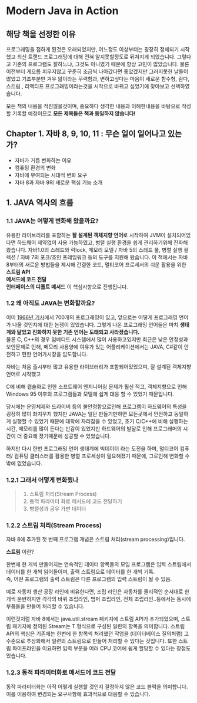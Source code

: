 # Modern Java in Action

## 해당 책을 선정한 이유

프로그래밍을 접하게 된것은 오래되었지만, 어느정도 이상부터는 굉장히 정체되기 시작했고 최신 트랜드 프로그래밍에 대해 전혀 알지못할정도로 뒤쳐지게 되었습니다. 
그렇다고 기존의 프로그램도 잘하느냐, 그것도 아니였기 때문에 항상 고민이 많았습니다.
물론 이전부터 게으름 피우지않고 꾸준히 조금씩 나아갔다면 좋았겠지만 그러지못한 날들이 많았고 기초부분만 겨우 앎이라는 무력함과, 변하고싶다는 마음이 새로운 함수형, 람다, 스트림 , 리엑티프 프로그래밍이라는것을 시작으로 바뀌고 싶었기에 찾아보고 선택하였습니다.

모든 책의 내용을 적진않을것이며, 중요하다 생각한 내용과 이해한내용을 바탕으로 작성할 기록할 예정이므로 **모든 제목들은 책과 동일하지 않습니다!**

## Chapter 1. 자바 8, 9, 10, 11 : 무슨 일이 일어나고 있는가?

* 자바가 거듭 변화하는 이유
* 컴퓨팅 환경의 변화
* 자바에 부여되는 시대적 변화 요구
* 자바 8과 자바 9의  새로운 핵심 기능 소개


## 1. JAVA 역사의 흐름


### 1.1 JAVA는 어떻게 변화해 왔을까요?

유용한 라이브러리를 포함하는 **잘 설계된 객체지향 언어**로 시작하여 JVM이 설치되어있다면 하드웨어 제약없이 사용 가능하였고, 병렬 실행 환경을 쉽게 관리하기위해 진화해왔습니다.
자바1.0의 스레드와 락lock, 메모리 모델 / 자바 5의 스레드 풀, 병렬 실행 컬렉션 / 자바 7의 포크/조인 프레임워크 등의 도구를 지원해 왔습니다.
이 책에서는 자바 8부터의 새로운 방법들을 제시해 간결한 코드, 멀티코어 프로세서의 쉬운 활용을 위한 <br>
**스트림 API**<br>
**메서드에 코드 전달**<br>
**인터페이스의 디폴트 메서드** 이 핵심사항으로 진행됩니다.

### 1.2 왜 아직도 JAVA는 변화할까요?

이미 [1966년 기사](https://www.cs.cmu.edu/~crary/819-f09/Landin66.pdf)에서 700개의 프로그래밍이 있고, 앞으로는 어떻게 프로그래밍 언어가 나올 것인지에 대한 논쟁이 있었습니다.
그렇게 나온 프로그래밍 언어들은 마치 **생태계와 닮았고 진화하지 못한 기존 언어는 도태되고 사라졌습니다.**<br>
물론 C, C++의 경우 임베디드 시스템에서 많이 사용하고있지만 최근은 낮은 안정성과 보안문제로 인해, 메모리 사용양에 여유가 있는 어플리케이션에서는 JAVA, C#같이 안전하고 편한 언어가시장을 압도합니다.

자바는 처음 출시부터 많고 유용한 라이브러리가 포함되어있었으며, 잘 설계된 객체지향 언어로 시작했고

C에 비해 캡슐화로 인한 소프트웨어 엔지니어링 문제가 훨신 적고, 객체지향으로 인해 Windows 95 이후의 프로그램들과 모델에 쉽게 대응 할 수 있었기 때문입니다.

당시에는 운영체제와 드라이버 등의 불안정함으로인해 프로그램이 하드웨어의 특성을 굉장히 많이 좌지우지 했지만 JAVA는 일단 만들기만하면 모든곳에서 안전하고 동일하게 실행할 수 있었기 때문에 대학에 자리잡을 수 있었고, 초기 C/C++에 비해 실행하는 시간, 메모리를 많이 든다는 반감이 있었지만 하드웨어의 발달로 인해 프로그래머의 시간이 더 중요해 졌기때문에 성공할 수 있었습니다.

하지만 다시 한번 프로그래밍 언어 생태계에 빅데이터 라는 도전을 하며, 멀티코어 컴퓨터/ 컴퓨팅 클러스터를 활용한 병렬 프로세싱이 필요해졌기 때문에, 그로인해 변화할 수 밖에 없었습니다. 


### 1.2.1 그래서 어떻게 변화했나

> 1. 스트림 처리(Stream Process)
> 2. 동적 파라미터 화로 메서드에 코드 전달하기
> 3. 병렬성과 공유 가변 데이터


### 1.2.2 스트림 처리(Stream Process)

자바 8에 추가된 첫 번째 프로그램 개념은 스트림 처리(stream processing)입니다.

**스트림** 이란? <br>

한번에 한 개씩 만들어지는 연속적인 데이터 항목들의 모임
프로그램은 입력 스트림에서 데이터를 한 개씩 읽어들이며, 출력 스트림으로 데이터를 한 개씩 기록.<br>
즉, 어떤 프로그램의 출력 스트림은 다른 프로그램의 입력 스트림이 될 수 있음.

예로 자동차 생산 공장 라인에 비유한다면, 조립 라인은 자동차를 물리적인 순서대로 한개씩 운반하지만 각각의 바퀴 조립라인, 범퍼 조립라인, 전체 조립라인..등에서는 동시에 부품들을 만들어 처리할 수 있습니다.

이런것처럼 자바 8에서는 java.util.stream 패키지에 스트림 API가 추가되었으며, 스트림 패키지에 정의된 Stream<T>는 T 형식으로 구성된 일련의 항목을 의미합니다. 
스트림 API의 핵심은 기존에는 한번에 한 항목씩 처리했던 작업을 (데이터베이스 질의처럼) 고수준으로 추상화해서 일련의 스트림으로 만들어 처리할 수 있다는 것입니다. 또한 스트림 파이프라인을 이요하면 입력 부분을 여러 CPU 코어에 쉽게 할당할 수 있다는 장점도 있습니다.

### 1.2.3 동적 파라미터화로 메서드에 코드 전달 
  
동작 파라미터화는 아직 어떻게 실행할 것인지 결정하지 않은 코드 블럭을 의미합니다. 이를 이용하여 변경되는 요구사항에 효과적으로 대응할 수 있습니다.
  
  
  
